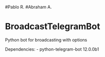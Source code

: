 #Pablo R.
#Abraham A.

# BroadcastTelegramBot
Python bot for broadcasting with options


Dependencies:
    - python-telegram-bot 12.0.0b1
